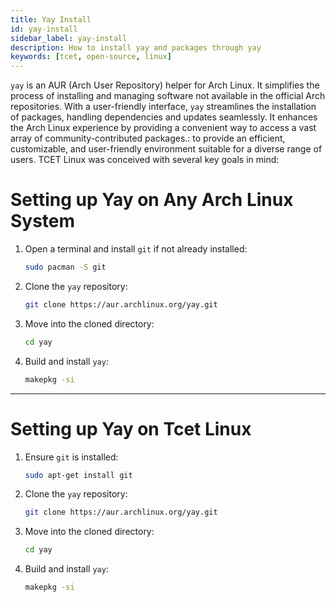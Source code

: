 ```yaml
---
title: Yay Install
id: yay-install
sidebar_label: yay-install
description: How to install yay and packages through yay
keywords: [tcet, open-source, linux]
---
```


`yay` is an AUR (Arch User Repository) helper for Arch Linux. It simplifies the process of installing and managing software not available in the official Arch repositories. With a user-friendly interface, `yay` streamlines the installation of packages, handling dependencies and updates seamlessly. It enhances the Arch Linux experience by providing a convenient way to access a vast array of community-contributed packages.: to provide an efficient, customizable, and user-friendly environment suitable for a diverse range of users. TCET Linux was conceived with several key goals in mind:

# Setting up Yay on Any Arch Linux System

1. Open a terminal and install `git` if not already installed:

   ```bash
   sudo pacman -S git
   ```

2. Clone the `yay` repository:

   ```bash
   git clone https://aur.archlinux.org/yay.git
   ```

3. Move into the cloned directory:

   ```bash
   cd yay
   ```

4. Build and install `yay`:

   ```bash
   makepkg -si
   ```

---

# Setting up Yay on Tcet Linux

1. Ensure `git` is installed:

   ```bash
   sudo apt-get install git
   ```

2. Clone the `yay` repository:

   ```bash
   git clone https://aur.archlinux.org/yay.git
   ```

3. Move into the cloned directory:

   ```bash
   cd yay
   ```

4. Build and install `yay`:

   ```bash
   makepkg -si
   ```

<br />
